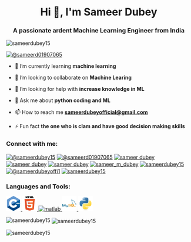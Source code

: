 
<h1 align="center">Hi 👋, I'm Sameer Dubey</h1>
<h3 align="center">A passionate ardent Machine Learning Engineer from India</h3>
<p align="left"> <img src="https://komarev.com/ghpvc/?username=sameerdubey15&label=Profile%20views&color=0e75b6&style=flat" alt="sameerdubey15" /> </p>

<p align="left"> <a href="https://twitter.com/@sameerd01907065" target="blank"><img src="https://img.shields.io/twitter/follow/@sameerd01907065?logo=twitter&style=for-the-badge" alt="@sameerd01907065" /></a> </p>

- 🌱 I’m currently learning **machine learning**

- 👯 I’m looking to collaborate on **Machine Learing**

- 🤝 I’m looking for help with **increase knowledge in ML**

- 💬 Ask me about **python coding and ML**

- 📫 How to reach me **sameerdubeyofficial@gmail.com**

- ⚡ Fun fact **the one who is clam and have good decision making skills**

<h3 align="left">Connect with me:</h3>
<p align="left">
<a href="https://codepen.io/@sameerdubey15" target="blank"><img align="center" src="https://raw.githubusercontent.com/rahuldkjain/github-profile-readme-generator/master/src/images/icons/Social/codepen.svg" alt="@sameerdubey15" height="30" width="40" /></a>
<a href="https://twitter.com/@sameerd01907065" target="blank"><img align="center" src="https://raw.githubusercontent.com/rahuldkjain/github-profile-readme-generator/master/src/images/icons/Social/twitter.svg" alt="@sameerd01907065" height="30" width="40" /></a>
<a href="https://linkedin.com/in/sameer dubey" target="blank"><img align="center" src="https://raw.githubusercontent.com/rahuldkjain/github-profile-readme-generator/master/src/images/icons/Social/linked-in-alt.svg" alt="sameer dubey" height="30" width="40" /></a>
<a href="https://stackoverflow.com/users/sameer dubey" target="blank"><img align="center" src="https://raw.githubusercontent.com/rahuldkjain/github-profile-readme-generator/master/src/images/icons/Social/stack-overflow.svg" alt="sameer dubey" height="30" width="40" /></a>
<a href="https://fb.com/sameer dubey" target="blank"><img align="center" src="https://raw.githubusercontent.com/rahuldkjain/github-profile-readme-generator/master/src/images/icons/Social/facebook.svg" alt="sameer dubey" height="30" width="40" /></a>
<a href="https://instagram.com/sameer_m_dubey" target="blank"><img align="center" src="https://raw.githubusercontent.com/rahuldkjain/github-profile-readme-generator/master/src/images/icons/Social/instagram.svg" alt="sameer_m_dubey" height="30" width="40" /></a>
<a href="https://www.codechef.com/users/sameerdubey15" target="blank"><img align="center" src="https://cdn.jsdelivr.net/npm/simple-icons@3.1.0/icons/codechef.svg" alt="sameerdubey15" height="30" width="40" /></a>
<a href="https://www.hackerrank.com/@sameerdubeyoffi1" target="blank"><img align="center" src="https://raw.githubusercontent.com/rahuldkjain/github-profile-readme-generator/master/src/images/icons/Social/hackerrank.svg" alt="@sameerdubeyoffi1" height="30" width="40" /></a>
<a href="https://www.leetcode.com/sameerdubey15" target="blank"><img align="center" src="https://raw.githubusercontent.com/rahuldkjain/github-profile-readme-generator/master/src/images/icons/Social/leet-code.svg" alt="sameerdubey15" height="30" width="40" /></a>
</p>

<h3 align="left">Languages and Tools:</h3>
<p align="left"> <a href="https://www.w3schools.com/cpp/" target="_blank" rel="noreferrer"> <img src="https://raw.githubusercontent.com/devicons/devicon/master/icons/cplusplus/cplusplus-original.svg" alt="cplusplus" width="40" height="40"/> </a> <a href="https://www.w3.org/html/" target="_blank" rel="noreferrer"> <img src="https://raw.githubusercontent.com/devicons/devicon/master/icons/html5/html5-original-wordmark.svg" alt="html5" width="40" height="40"/> </a> <a href="https://www.mathworks.com/" target="_blank" rel="noreferrer"> <img src="https://upload.wikimedia.org/wikipedia/commons/2/21/Matlab_Logo.png" alt="matlab" width="40" height="40"/> </a> <a href="https://www.mysql.com/" target="_blank" rel="noreferrer"> <img src="https://raw.githubusercontent.com/devicons/devicon/master/icons/mysql/mysql-original-wordmark.svg" alt="mysql" width="40" height="40"/> </a> <a href="https://www.python.org" target="_blank" rel="noreferrer"> <img src="https://raw.githubusercontent.com/devicons/devicon/master/icons/python/python-original.svg" alt="python" width="40" height="40"/> </a> </p>

<p><img align="left" src="https://github-readme-stats.vercel.app/api/top-langs?username=sameerdubey15&show_icons=true&locale=en&layout=compact" alt="sameerdubey15" /></p>

<p>&nbsp;<img align="center" src="https://github-readme-stats.vercel.app/api?username=sameerdubey15&show_icons=true&locale=en" alt="sameerdubey15" /></p>

<p><img align="center" src="https://github-readme-streak-stats.herokuapp.com/?user=sameerdubey15&" alt="sameerdubey15" /></p>
